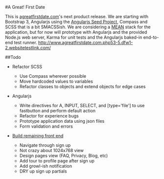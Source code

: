#A Great! First Date

This is [agreatfirstdate.com](https://agreatfirstdate.com/)'s next product release. We are starting with Bootstrap 3, Angularjs using the [Angularjs Seed Project](https://github.com/angular/angular-seed/), Compass and SCSS that is a bit SMACSSish. We are considering a [MEAN](http://mean.io/) stack for the application, but for now will prototype with Angularjs and the provided Node.js web server, Karma for unit tests and the Angularjs baked-in end-to-end test runner. http://www.agreatfirstdate.com.php53-5.dfw1-2.websitetestlink.com/

##Todo

+ Refactor SCSS
  + Use Compass wherever possible
  + Move hardcoded values to variables
  + Refactor classes to objects and extend objects for edge cases

+ Angularjs
  + Write directives for A, INPUT, SELECT, and [type='file'] to use fastbutton and perform default action
  + Refactor for experience bugs
  + Prototype application data using json files
  + Form validation and errors

+ [Build remaining front end](http://goo.gl/IeSVI6)
  + Navigate through sign up
  + Not crazy about 1024x768 view
  + Design pages view (FAQ, Privacy, Blog, etc)
  + Add tour to profile page after sign up
  + Add growl-ish notification
  + DRY up sign up partials